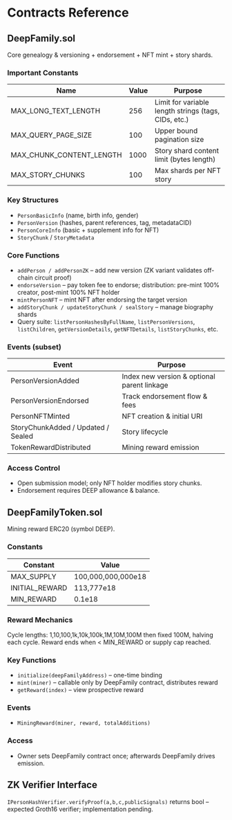 # Contracts Reference

## DeepFamily.sol
Core genealogy & versioning + endorsement + NFT mint + story shards.

### Important Constants
| Name | Value | Purpose |
|------|-------|---------|
| MAX_LONG_TEXT_LENGTH | 256 | Limit for variable length strings (tags, CIDs, etc.) |
| MAX_QUERY_PAGE_SIZE | 100 | Upper bound pagination size |
| MAX_CHUNK_CONTENT_LENGTH | 1000 | Story shard content limit (bytes length) |
| MAX_STORY_CHUNKS | 100 | Max shards per NFT story |

### Key Structures
- `PersonBasicInfo` (name, birth info, gender)
- `PersonVersion` (hashes, parent references, tag, metadataCID)
- `PersonCoreInfo` (basic + supplement info for NFT)
- `StoryChunk` / `StoryMetadata`

### Core Functions
- `addPerson / addPersonZK` – add new version (ZK variant validates off-chain circuit proof)
- `endorseVersion` – pay token fee to endorse; distribution: pre-mint 100% creator, post-mint 100% NFT holder
- `mintPersonNFT` – mint NFT after endorsing the target version
- `addStoryChunk / updateStoryChunk / sealStory` – manage biography shards
- Query suite: `listPersonHashesByFullName`, `listPersonVersions`, `listChildren`, `getVersionDetails`, `getNFTDetails`, `listStoryChunks`, etc.

### Events (subset)
| Event | Purpose |
|-------|---------|
| PersonVersionAdded | Index new version & optional parent linkage |
| PersonVersionEndorsed | Track endorsement flow & fees |
| PersonNFTMinted | NFT creation & initial URI |
| StoryChunkAdded / Updated / Sealed | Story lifecycle |
| TokenRewardDistributed | Mining reward emission |

### Access Control
- Open submission model; only NFT holder modifies story chunks.
- Endorsement requires DEEP allowance & balance.

## DeepFamilyToken.sol
Mining reward ERC20 (symbol DEEP).

### Constants
| Constant | Value |
|----------|-------|
| MAX_SUPPLY | 100,000,000,000e18 |
| INITIAL_REWARD | 113,777e18 |
| MIN_REWARD | 0.1e18 |

### Reward Mechanics
Cycle lengths: 1,10,100,1k,10k,100k,1M,10M,100M then fixed 100M, halving each cycle. Reward ends when < MIN_REWARD or supply cap reached.

### Key Functions
- `initialize(deepFamilyAddress)` – one-time binding
- `mint(miner)` – callable only by DeepFamily contract, distributes reward
- `getReward(index)` – view prospective reward

### Events
- `MiningReward(miner, reward, totalAdditions)`

### Access
- Owner sets DeepFamily contract once; afterwards DeepFamily drives emission.

## ZK Verifier Interface
`IPersonHashVerifier.verifyProof(a,b,c,publicSignals)` returns bool – expected Groth16 verifier; implementation pending.
